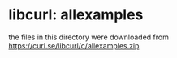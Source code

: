 libcurl: allexamples
===============

the files in this directory were downloaded from  
https://curl.se/libcurl/c/allexamples.zip

